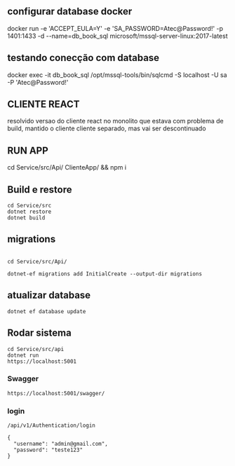 
## configurar database docker
docker run -e 'ACCEPT_EULA=Y' -e 'SA_PASSWORD=Atec@Password!' -p 1401:1433 -d --name=db_book_sql microsoft/mssql-server-linux:2017-latest
## testando conecção com database
docker exec -it db_book_sql /opt/mssql-tools/bin/sqlcmd -S localhost -U sa -P 'Atec@Password!'

## CLIENTE REACT
resolvido versao do cliente react no monolito que estava com problema de build, mantido o cliente cliente separado, mas vai ser descontinuado

## RUN APP
cd Service/src/Api/ ClienteApp/ &&  npm i


## Build e restore
```
cd Service/src
dotnet restore
dotnet build

```

## migrations

```

cd Service/src/Api/ 

dotnet-ef migrations add InitialCreate --output-dir migrations
```
## atualizar database

```
dotnet ef database update
```

## Rodar sistema

```
cd Service/src/api
dotnet run
https://localhost:5001

```


### Swagger
```
https://localhost:5001/swagger/

```

### login  

```
/api/v1/Authentication/login

{
  "username": "admin@gmail.com",
  "password": "teste123"
}

```